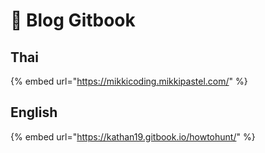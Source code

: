 # 🎃 Blog Gitbook

## Thai

{% embed url="https://mikkicoding.mikkipastel.com/" %}

## English

{% embed url="https://kathan19.gitbook.io/howtohunt/" %}
